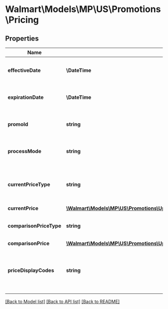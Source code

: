# Walmart\Models\MP\US\Promotions\Pricing

## Properties

Name | Type | Description | Notes
------------ | ------------- | ------------- | -------------
**effectiveDate** | **\DateTime** | This is applicable only for promotions | [optional]
**expirationDate** | **\DateTime** | This is applicable only for promotions | [optional]
**promoId** | **string** | This is applicable only for promotions | [optional]
**processMode** | **string** | This is applicable only for promotions | [optional]
**currentPriceType** | **string** | This is applicable only for both promotions and price |
**currentPrice** | [**\Walmart\Models\MP\US\Promotions\UpdatePromotionalPricesRequestPricingInnerCurrentPrice**](UpdatePromotionalPricesRequestPricingInnerCurrentPrice.md) |  |
**comparisonPriceType** | **string** | This is applicable only for promotions | [optional]
**comparisonPrice** | [**\Walmart\Models\MP\US\Promotions\UpdatePromotionalPricesRequestPricingInnerComparisonPrice**](UpdatePromotionalPricesRequestPricingInnerComparisonPrice.md) |  | [optional]
**priceDisplayCodes** | **string** | Represent promo placement. This is applicable only for promotions | [optional]


[[Back to Model list]](./) [[Back to API list]](../../../../../README.md#supported-apis) [[Back to README]](../../../../../README.md)
